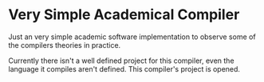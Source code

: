 # Very Simple Academical Compiler

Just an very simple academic software implementation to observe some of the compilers theories in practice.

Currently there isn't a well defined project for this compiler, even the language it compiles aren't defined. This compiler's project is opened.


